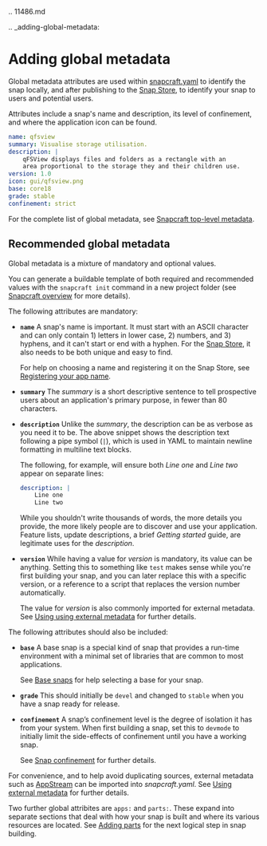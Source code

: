 .. 11486.md

.. _adding-global-metadata:

# Adding global metadata

Global metadata attributes are used within [snapcraft.yaml](the-snapcraft-yaml-schema.md) to identify the snap locally, and after publishing to the [Snap Store](https://snapcraft.io/store), to identify your snap to  users and potential users.

Attributes include a snap's name and description, its level of confinement, and where the application icon can be found.

```yaml
name: qfsview
summary: Visualise storage utilisation.
description: |
    qFSView displays files and folders as a rectangle with an
    area proportional to the storage they and their children use.
version: 1.0
icon: gui/qfsview.png
base: core18
grade: stable
confinement: strict
```
For the complete list of global metadata, see [Snapcraft top-level metadata](snapcraft-top-level-metadata.md).

## Recommended global metadata

Global metadata is a mixture of mandatory and optional values.

You can generate a buildable template of both required and recommended values with the `snapcraft init` command in a new project folder (see [Snapcraft overview](snapcraft-overview.md) for more details).

The following attributes are mandatory:

- **`name`**
A snap's name is important. It must start with an ASCII character and can only contain 1) letters in lower case, 2) numbers, and 3) hyphens, and it can't start or end with a hyphen. For the  [Snap Store](https://snapcraft.io/store), it also needs to be both unique and easy to find.

  For help on choosing a name and registering it on the Snap Store, see [Registering your app name](registering-your-app-name.md).

- **`summary`**
The *summary* is a short descriptive sentence to tell prospective users about an application's
primary purpose, in fewer than 80 characters.

- **`description`**
Unlike the *summary*, the description can be as verbose as you need it to be.  The above snippet shows the description text following a pipe symbol (`|`), which is used in YAML to maintain newline formatting in multiline text blocks.

  The following, for example, will ensure both _Line one_ and _Line two_ appear on separate lines:

   ```yaml
   description: |
       Line one
       Line two
   ```

   While you shouldn't write thousands of words, the more details you provide, the more likely people are to discover and use your application. Feature lists, update descriptions, a brief *Getting started* guide, are legitimate uses for the *description*.

- **`version`**
While having a value for *version* is mandatory, its value can be anything. Setting this to something like `test` makes sense while you're first building your snap, and you can later replace this with a specific version, or a reference to a script that replaces the version number automatically.

  The value for *version* is also commonly imported for external metadata. See [Using using external metadata](using-external-metadata.md) for further details.

The following attributes should also be included:

- **`base`**
A base snap is a special kind of snap that provides a run-time environment with a minimal set of libraries that are common to most applications.

  See [Base snaps](base-snaps.md) for help selecting a base for your snap.

- **`grade`**
This should initially be `devel` and changed to `stable` when you have a snap ready for release.

- **`confinement`**
A snap’s confinement level is the degree of isolation it has from your system. When first building a  snap, set this to `devmode` to initially limit the side-effects of confinement until you have a working snap.

  See [Snap confinement](snap-confinement.md) for further details.

For convenience, and to help avoid duplicating sources,  external metadata such as [AppStream](https://snapcraft.io/docs/using-external-metadata#heading--appstream) can be imported into *snapcraft.yaml*. See [Using external metadata](using-external-metadata.md) for further details.

Two further global attribites are `apps:` and `parts:`. These  expand into separate sections that deal with how your snap is built and where its various resources are located.  See [Adding parts](adding-parts.md) for the next logical step in snap building.
